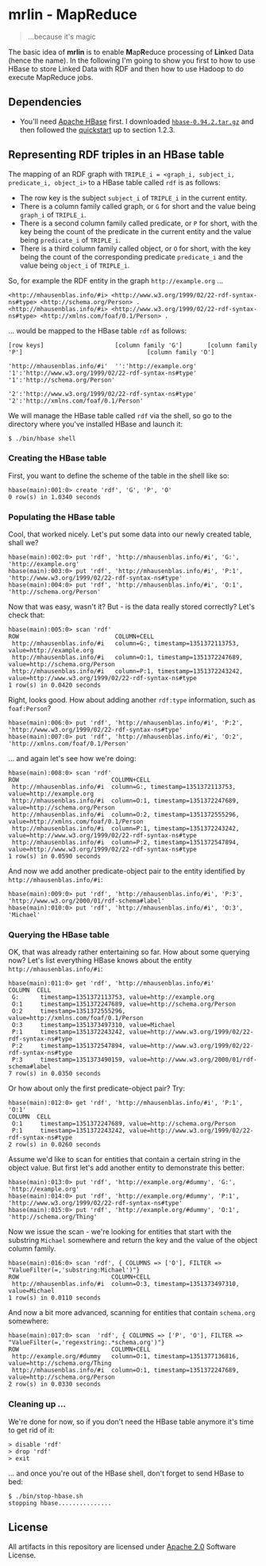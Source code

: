 # mrlin - MapReduce

> ...because it's magic

The basic idea of **mrlin** is to enable **M**ap**R**educe processing of **Lin**ked Data (hence the name). In the following I'm going to show you first to how to use HBase to store Linked Data with RDF and then how to use Hadoop to do execute MapReduce jobs.

## Dependencies

* You'll need [Apache HBase](http://hbase.apache.org/) first. I downloaded [`hbase-0.94.2.tar.gz`](http://ftp.heanet.ie/mirrors/www.apache.org/dist/hbase/stable/hbase-0.94.2.tar.gz) and then followed the [quickstart](http://hbase.apache.org/book/quickstart.html) up to section 1.2.3.

## Representing RDF triples in an HBase table

The mapping of an RDF graph with `TRIPLE_i = <graph_i, subject_i, predicate_i, object_i>` to a HBase table called `rdf` is as follows:

* The row key is the subject `subject_i` of `TRIPLE_i` in the current entity.
* There is a column family called graph, or `G` for short and the value being `graph_i` of `TRIPLE_i`.
* There is a second column family called predicate, or `P` for short, with the key being the count of the predicate in the current entity and the value being `predicate_i` of `TRIPLE_i`.
* There is a third column family called object, or `O` for short, with the key being the count of the corresponding predicate `predicate_i` and  the value being `object_i` of `TRIPLE_i`.

So, for example the RDF entity in the graph `http://example.org` ...

	<http://mhausenblas.info/#i> <http://www.w3.org/1999/02/22-rdf-syntax-ns#type> <http://schema.org/Person> .
	<http://mhausenblas.info/#i> <http://www.w3.org/1999/02/22-rdf-syntax-ns#type> <http://xmlns.com/foaf/0.1/Person> .

... would be mapped to the HBase table `rdf` as follows:

	[row keys]                    [column family 'G']       [column family 'P']                                   [column family 'O'] 
	
	'http://mhausenblas.info/#i'  '':'http://example.org'  '1':'http://www.w3.org/1999/02/22-rdf-syntax-ns#type'  '1':'http://schema.org/Person'
	                                                       '2':'http://www.w3.org/1999/02/22-rdf-syntax-ns#type'  '2':'http://xmlns.com/foaf/0.1/Person'

We will manage the HBase table called `rdf` via the shell, so go to the directory where you've installed HBase and launch it:

	$ ./bin/hbase shell

### Creating the HBase table
First, you want to define the scheme of the table in the shell like so:

	hbase(main):001:0> create 'rdf', 'G', 'P', 'O' 
	0 row(s) in 1.0340 seconds

### Populating the HBase table
Cool, that worked nicely. Let's put some data into our newly created table, shall we?

	hbase(main):002:0> put 'rdf', 'http://mhausenblas.info/#i', 'G:', 'http://example.org'
	hbase(main):003:0> put 'rdf', 'http://mhausenblas.info/#i', 'P:1', 'http://www.w3.org/1999/02/22-rdf-syntax-ns#type'
	hbase(main):004:0> put 'rdf', 'http://mhausenblas.info/#i', 'O:1', 'http://schema.org/Person'

Now that was easy, wasn't it? But - is the data really stored correctly? Let's check that:

	hbase(main):005:0> scan 'rdf'
	ROW                           COLUMN+CELL                                                                                                                                                                                                              
	 http://mhausenblas.info/#i   column=G:, timestamp=1351372113753, value=http://example.org                                                                                                                                                             
	 http://mhausenblas.info/#i   column=O:1, timestamp=1351372247689, value=http://schema.org/Person                                                                                                                                                      
	 http://mhausenblas.info/#i   column=P:1, timestamp=1351372243242, value=http://www.w3.org/1999/02/22-rdf-syntax-ns#type
	1 row(s) in 0.0420 seconds

Right, looks good. How about adding another `rdf:type` information, such as `foaf:Person`?

	hbase(main):006:0> put 'rdf', 'http://mhausenblas.info/#i', 'P:2', 'http://www.w3.org/1999/02/22-rdf-syntax-ns#type'
	hbase(main):007:0> put 'rdf', 'http://mhausenblas.info/#i', 'O:2', 'http://xmlns.com/foaf/0.1/Person'
	
... and again let's see how we're doing:

	hbase(main):008:0> scan 'rdf'
	ROW                          COLUMN+CELL                                                                                                                                                                                                              
	 http://mhausenblas.info/#i  column=G:, timestamp=1351372113753, value=http://example.org                                                                                                                                                             
	 http://mhausenblas.info/#i  column=O:1, timestamp=1351372247689, value=http://schema.org/Person                                                                                                                                                      
	 http://mhausenblas.info/#i  column=O:2, timestamp=1351372555296, value=http://xmlns.com/foaf/0.1/Person                                                                                                                                              
	 http://mhausenblas.info/#i  column=P:1, timestamp=1351372243242, value=http://www.w3.org/1999/02/22-rdf-syntax-ns#type                                                                                                                               
	 http://mhausenblas.info/#i  column=P:2, timestamp=1351372547894, value=http://www.w3.org/1999/02/22-rdf-syntax-ns#type                                                                                                                               
	1 row(s) in 0.0590 seconds

And now we add another predicate-object pair to the entity identified by `http://mhausenblas.info/#i`:

	hbase(main):009:0> put 'rdf', 'http://mhausenblas.info/#i', 'P:3', 'http://www.w3.org/2000/01/rdf-schema#label'
	hbase(main):010:0> put 'rdf', 'http://mhausenblas.info/#i', 'O:3', 'Michael'

### Querying the HBase table

OK, that was already rather entertaining so far. How about some querying now? Let's list everything HBase knows about the entity `http://mhausenblas.info/#i`:

	hbase(main):011:0> get 'rdf', 'http://mhausenblas.info/#i'
	COLUMN  CELL                                                                                                                                                                                                                     
	 G:      timestamp=1351372113753, value=http://example.org                                                                                                                                                                        
	 O:1     timestamp=1351372247689, value=http://schema.org/Person                                                                                                                                                                  
	 O:2     timestamp=1351372555296, value=http://xmlns.com/foaf/0.1/Person                                                                                                                                                          
	 O:3     timestamp=1351373497310, value=Michael                                                                                                                                                                                   
	 P:1     timestamp=1351372243242, value=http://www.w3.org/1999/02/22-rdf-syntax-ns#type                                                                                                                                           
	 P:2     timestamp=1351372547894, value=http://www.w3.org/1999/02/22-rdf-syntax-ns#type                                                                                                                                           
	 P:3     timestamp=1351373490159, value=http://www.w3.org/2000/01/rdf-schema#label                                                                                                                                                
	7 row(s) in 0.0350 seconds

Or how about only the first predicate-object pair? Try:

	hbase(main):012:0> get 'rdf', 'http://mhausenblas.info/#i', 'P:1', 'O:1'
	COLUMN  CELL                                                                                                                                                                                                                     
	 O:1     timestamp=1351372247689, value=http://schema.org/Person                                                                                                                                                                  
	 P:1     timestamp=1351372243242, value=http://www.w3.org/1999/02/22-rdf-syntax-ns#type                                                                                                                                           
	2 row(s) in 0.0260 seconds

Assume we'd like to scan for entities that contain a certain string in the object value. But first let's add another entity to demonstrate this better:
	
	hbase(main):013:0> put 'rdf', 'http://example.org/#dummy', 'G:', 'http://example.org'
	hbase(main):014:0> put 'rdf', 'http://example.org/#dummy', 'P:1', 'http://www.w3.org/1999/02/22-rdf-syntax-ns#type'
	hbase(main):015:0> put 'rdf', 'http://example.org/#dummy', 'O:1', 'http://schema.org/Thing'

Now we issue the scan - we're looking for entities that start with the substring `Michael` somewhere and return the key and the value of the object column family.

	hbase(main):016:0> scan 'rdf', { COLUMNS => ['O'], FILTER => "ValueFilter(=,'substring:Michael')"}
	ROW                          COLUMN+CELL                                                                                                                                                                                                              
	 http://mhausenblas.info/#i  column=O:3, timestamp=1351373497310, value=Michael                                                                                                                                                                       
	1 row(s) in 0.0110 seconds

And now a bit more advanced, scanning for entities that contain `schema.org` somewhere:

	hbase(main):017:0> scan  'rdf', { COLUMNS => ['P', 'O'], FILTER => "ValueFilter(=,'regexstring:.*schema.org')"}
	ROW                          COLUMN+CELL                                                                                                                                                                                                              
	 http://example.org/#dummy   column=O:1, timestamp=1351377136816, value=http://schema.org/Thing                                                                                                                                                       
	 http://mhausenblas.info/#i  column=O:1, timestamp=1351372247689, value=http://schema.org/Person                                                                                                                                                      
	2 row(s) in 0.0330 seconds

### Cleaning up ...
We're done for now, so if you don't need the HBase table anymore it's time to get rid of it:

	> disable 'rdf'
	> drop 'rdf'
	> exit

... and once you're out of the HBase shell, don't forget to send HBase to bed:

	$ ./bin/stop-hbase.sh
	stopping hbase...............

## License

All artifacts in this repository are licensed under [Apache 2.0](http://www.apache.org/licenses/LICENSE-2.0.html) Software License.